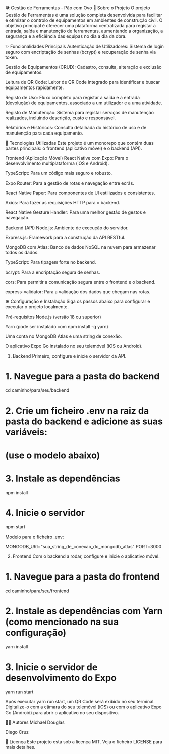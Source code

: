 🛠️ Gestão de Ferramentas - Pão com Ovo
📖 Sobre o Projeto
O projeto Gestão de Ferramentas é uma solução completa desenvolvida para facilitar e otimizar o controlo de equipamentos em ambientes de construção civil. O objetivo principal é oferecer uma plataforma centralizada para registar a entrada, saída e manutenção de ferramentas, aumentando a organização, a segurança e a eficiência das equipas no dia a dia da obra.

✨ Funcionalidades Principais
Autenticação de Utilizadores: Sistema de login seguro com encriptação de senhas (bcrypt) e recuperação de senha via token.

Gestão de Equipamentos (CRUD): Cadastro, consulta, alteração e exclusão de equipamentos.

Leitura de QR Code: Leitor de QR Code integrado para identificar e buscar equipamentos rapidamente.

Registo de Uso: Fluxo completo para registar a saída e a entrada (devolução) de equipamentos, associado a um utilizador e a uma atividade.

Registo de Manutenção: Sistema para registar serviços de manutenção realizados, incluindo descrição, custo e responsável.

Relatórios e Históricos: Consulta detalhada do histórico de uso e de manutenção para cada equipamento.

🚀 Tecnologias Utilizadas
Este projeto é um monorepo que contém duas partes principais: o frontend (aplicativo móvel) e o backend (API).

Frontend (Aplicação Móvel)
React Native com Expo: Para o desenvolvimento multiplataforma (iOS e Android).

TypeScript: Para um código mais seguro e robusto.

Expo Router: Para a gestão de rotas e navegação entre ecrãs.

React Native Paper: Para componentes de UI estilizados e consistentes.

Axios: Para fazer as requisições HTTP para o backend.

React Native Gesture Handler: Para uma melhor gestão de gestos e navegação.

Backend (API)
Node.js: Ambiente de execução do servidor.

Express.js: Framework para a construção da API RESTful.

MongoDB com Atlas: Banco de dados NoSQL na nuvem para armazenar todos os dados.

TypeScript: Para tipagem forte no backend.

bcrypt: Para a encriptação segura de senhas.

cors: Para permitir a comunicação segura entre o frontend e o backend.

express-validator: Para a validação dos dados que chegam nas rotas.

⚙️ Configuração e Instalação
Siga os passos abaixo para configurar e executar o projeto localmente.

Pré-requisitos
Node.js (versão 18 ou superior)

Yarn (pode ser instalado com npm install -g yarn)

Uma conta no MongoDB Atlas e uma string de conexão.

O aplicativo Expo Go instalado no seu telemóvel (iOS ou Android).

1. Backend
Primeiro, configure e inicie o servidor da API.

# 1. Navegue para a pasta do backend
cd caminho/para/seu/backend

# 2. Crie um ficheiro .env na raiz da pasta do backend e adicione as suas variáveis:
# (use o modelo abaixo)

# 3. Instale as dependências
npm install

# 4. Inicie o servidor
npm start

Modelo para o ficheiro .env:

MONGODB_URI="sua_string_de_conexao_do_mongodb_atlas"
PORT=3000

2. Frontend
Com o backend a rodar, configure e inicie o aplicativo móvel.

# 1. Navegue para a pasta do frontend
cd caminho/para/seu/frontend

# 2. Instale as dependências com Yarn (como mencionado na sua configuração)
yarn install

# 3. Inicie o servidor de desenvolvimento do Expo
yarn run start

Após executar yarn run start, um QR Code será exibido no seu terminal. Digitalize-o com a câmara do seu telemóvel (iOS) ou com o aplicativo Expo Go (Android) para abrir o aplicativo no seu dispositivo.

👨‍💻 Autores
Michael Douglas

Diego Cruz

📄 Licença
Este projeto está sob a licença MIT. Veja o ficheiro LICENSE para mais detalhes.
